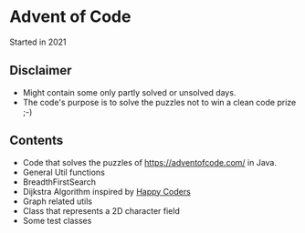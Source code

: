 # Advent of Code

Started in 2021

## Disclaimer
- Might contain some only partly solved or unsolved days.
- The code's purpose is to solve the puzzles not to win a clean code prize ;-)

## Contents
- Code that solves the puzzles of https://adventofcode.com/ in Java.
- General Util functions
- BreadthFirstSearch
- Dijkstra Algorithm inspired by [Happy Coders](https://www.happycoders.eu/de/algorithmen/dijkstra-algorithmus-java/#Dijkstras_Algorithmus_-_Java-Quellcode_mit_PriorityQueue)
- Graph related utils
- Class that represents a 2D character field
- Some test classes
